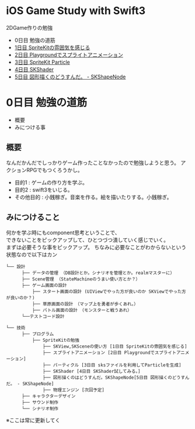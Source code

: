 # iOS Game Study with Swift3

2DGame作りの勉強

 - 0日目 勉強の道筋
 - [1日目 SpriteKitの雰囲気を感じる](https://github.com/gollowars/study-spriteKit-swift3/tree/master/day1)
 - [2日目 Playgroundでスプライトアニメーション](https://github.com/gollowars/study-spriteKit-swift3/tree/master/day2)
 - [3日目 SpriteKit Particle](https://github.com/gollowars/study-spriteKit-swift3/tree/master/day3)
 - [4日目 SKShader](https://github.com/gollowars/study-spriteKit-swift3/tree/master/day4)
 - [5日目 図形描くのどうすんだ。 - SKShapeNode](https://github.com/gollowars/study-spriteKit-swift3/tree/master/day5)

# 0日目 勉強の道筋
  - 概要
  - みにつける事

## 概要
なんだかんだでしっかりゲーム作ったことなかったので勉強しようと思う。
アクションRPGでもつくろうかし。

 - 目的1 : ゲームの作り方を学ぶ。
 - 目的2 : swift3をいじる。
 - その他目的 : 小銭稼ぎ。音楽を作る。絵を描いたりする。小銭稼ぎ。


## みにつけること
何かを学ぶ時にもcomponent思考ということで、  
できないことをピックアップして、ひとつづつ潰していく感じでいく。  
まずは必要そうな事をピックアップ。
ちなみに必要なことがわからないという状態なので以下はカン


```
└── 設計
      ├── データの管理 （DB設計とか。シナリオを管理とか。realmマスターに）
      ├── Scene管理 （StateMachineのうまい使い方とか？）
      ├── ゲーム画面の設計
          ├── スタート画面の設計 (UIViewでやった方が良いのか SKViewでやった方が良いのか？)
          ├── 草原画面の設計　（マップ上を勇者が歩くあれ。）
          ├── バトル画面の設計　（モンスターと戦うあれ）
      └──テストコード設計

└── 技術
      ├── プログラム
          ├── SpriteKitの勉強
              ├── SKView,SKSceneの使い方 [1日目 SpriteKitの雰囲気を感じる]
              ├── スプライトアニメーション [2日目 Playgroundでスプライトアニメーション]
              ├── パーティクル [3日目 sksファイルを利用してParticleを生成]
              ├── SKShader [4日目 SKShader試してみる。]
              ├── 図形描くのはどうすんだ。SKShapeNode[5日目 図形描くのどうすんだ。 - SKShapeNode]
              ├── 物理エンジン [次回予定]
      ├── キャラクターデザイン
      ├── サウンド制作
      └── シナリオ制作
```

※ここは常に更新してく
